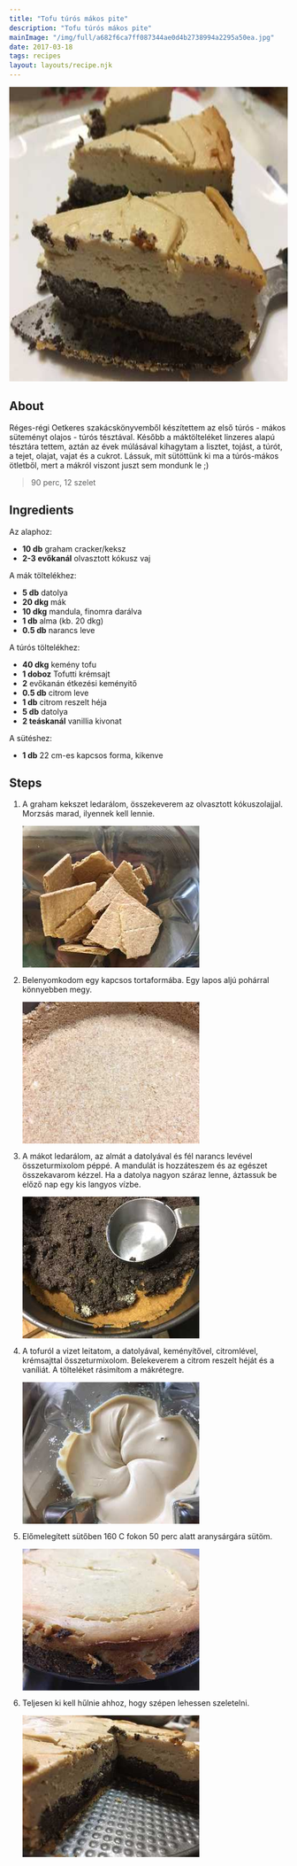 ```yaml
---
title: "Tofu túrós mákos pite"
description: "Tofu túrós mákos pite"
mainImage: "/img/full/a682f6ca7ff087344ae0d4b2738994a2295a50ea.jpg"
date: 2017-03-18
tags: recipes
layout: layouts/recipe.njk
---
```

                            
<p align="center"><a href="https://cookpad.com/hu/receptek/2252119-tofu-turos-makos-pite" rel="Recipe source page"><img width="751" height="532" src="/img/full/a682f6ca7ff087344ae0d4b2738994a2295a50ea.jpg"/></a></p>

## About
<p class="mb-sm">Réges-régi Oetkeres szakácskönyvemből készítettem az első túrós - mákos süteményt olajos - túrós tésztával. Később a  máktölteléket linzeres alapú tésztára tettem, aztán az évek múlásával kihagytam a lisztet, tojást, a túrót, a tejet, olajat, vajat és a cukrot. Lássuk,  mit sütöttünk ki ma a  túrós-mákos ötletből, mert a mákról viszont juszt sem mondunk le ;)</p>

> 90 perc, 12 szelet 

## Ingredients

Az alaphoz:
* **10 db** graham cracker/keksz
* **2-3 evőkanál** olvasztott kókusz vaj

A mák töltelékhez:
* **5 db** datolya
* **20 dkg** mák
* **10 dkg** mandula, finomra darálva
* **1 db** alma (kb. 20 dkg)
* **0.5 db** narancs leve

A túrós töltelékhez:
* **40 dkg** kemény tofu
* **1 doboz** Tofutti krémsajt
* **2** evőkanán étkezési keményitő
* **0.5 db** citrom leve
* **1 db** citrom reszelt héja
* **5 db** datolya
* **2 teáskanál** vanillia kivonat

A sütéshez:
* **1 db** 22 cm-es kapcsos forma, kikenve

## Steps

1. A graham kekszet ledarálom, összekeverem az olvasztott kókuszolajjal. Morzsás marad, ilyennek kell lennie.
 
    <p><img width="320" height="256" align="left" src="/img/full/4dac1f9be7afb39a8969b394e1e4a2f53ec31d68.jpg"/></p><div style="clear: both"/>

2. Belenyomkodom egy kapcsos tortaformába. Egy lapos aljú pohárral könnyebben megy.
 
    <p><img width="320" height="256" align="left" src="/img/full/7ba8a07cbddf5a1478c5f674ea5cb7d329f59281.jpg"/></p><div style="clear: both"/>

3. A mákot ledarálom, az almát a datolyával és fél narancs levével összeturmixolom péppé. A mandulát is hozzáteszem és az egészet összekavarom kézzel. Ha a datolya nagyon száraz lenne, áztassuk be előző nap egy kis langyos vízbe.
 
    <p><img width="320" height="256" align="left" src="/img/full/f3178ade9506a139cd99b74fb2bdecf4cdaf92f5.jpg"/></p><div style="clear: both"/>

4. A tofuról a vizet leitatom, a datolyával, keményítővel, citromlével, krémsajttal összeturmixolom. Belekeverem a citrom reszelt héját és a vaníliát. A tölteléket rásimítom a mákrétegre.
 
    <p><img width="320" height="256" align="left" src="/img/full/5b8faa611a853e74ce39670fe10ef82a0fb1f349.jpg"/></p><div style="clear: both"/>

5. Előmelegített sütőben 160 C fokon 50 perc alatt aranysárgára sütöm.
 
    <p><img width="320" height="256" align="left" src="/img/full/d4210b4747e6655e314405aeacbe35bca7c4fa41.jpg"/></p><div style="clear: both"/>

6. Teljesen ki kell hűlnie ahhoz, hogy szépen lehessen szeletelni.
 
    <p><img width="320" height="256" align="left" src="/img/full/ca5446ada4559c9ac8eeefb6bc1b47a472e04f1e.jpg"/></p><div style="clear: both"/>

